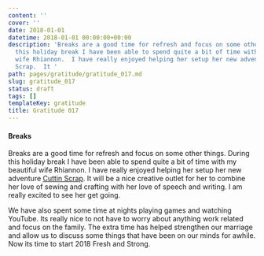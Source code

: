 ```yaml
---
content: ''
cover: ''
date: 2018-01-01
datetime: 2018-01-01 00:00:00+00:00
description: 'Breaks are a good time for refresh and focus on some other things.  During
  this holiday break I have been able to spend quite a bit of time with my beautiful
  wife Rhiannon.  I have really enjoyed helping her setup her new adventure Cuttin
  Scrap.  It '
path: pages/gratitude/gratitude_017.md
slug: gratitude_017
status: draft
tags: []
templateKey: gratitude
title: Gratitude 017
---
```


#### Breaks

Breaks are a good time for refresh and focus on some other things.  During this holiday break I have been able to spend quite a bit of time with my beautiful wife Rhiannon.  I have really enjoyed helping her setup her new adventure [Cuttin Scrap](www.cuttinscrap.com).  It will be a nice creative outlet for her to combine her love of sewing and crafting with her love of speech and writing.  I am really excited to see her get going.


We have also spent some time at nights playing games and watching YouTube.  Its really nice to not have to worry about anything work related and focus on the family.  The extra time has helped strengthen our marriage and allow us to discuss some things that have been on our minds for awhile.  Now its time to start 2018 Fresh and Strong.